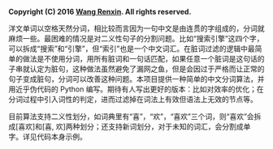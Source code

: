 **Copyright (C) 2016 [Wang Renxin](https://cn.linkedin.com/pub/wang-renxin/43/494/20). All rights reserved.**

洋文单词以空格天然分词，相比较而言因为一句中文是由连贯的字组成的，分词就麻烦一些。最困难的情况是对二义性句子的分割问题。比如“搜索引擎”这四个字，可以拆成“搜索”和“引擎”，但“索引”也是一个中文词汇。在脏词过滤的逻辑中最简单的做法是不使用分词，用所有脏词和一句话匹配，如果任意一个脏词是这句话的子串就认定为脏句，这种做法虽然避免了漏网之鱼，但是会因过于严格而让正常的句子变成脏句，分词可以改善这种问题。本项目提供一种简单的中文分词算法，并用近乎伪代码的 Python 编写。期待有人写出更好的版本：比如对效率的优化；在分词过程中引入词性的判定，进而过滤掉在词法上有效但语法上无效的节点等。

目前算法支持二义性划分，如词典里有“喜”，“欢”，“喜欢”三个词，则“喜欢”会拆成[喜欢]和[喜, 欢]两种划分；还支持新词划分，对于未知的词汇，会分割成单字。详见代码本身示例。
